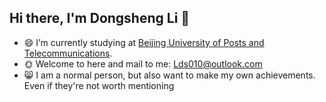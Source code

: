 ## Hi there, I'm Dongsheng Li 👋

<!--<p align="left"> <img src="https://komarev.com/ghpvc/?username=leevisin&label=Views&color=blue&style=plastic" alt="leevisin" /> </p>-->




- 😄 I’m currently studying at [Beijing University of Posts and Telecommunications](https://www.bupt.edu.cn//).
- 🌞 Welcome to here and mail to me: Lds010@outlook.com
- 😸 I am a normal person, but also want to make my own achievements. Even if they're not worth mentioning
<!--
<a href="https://github.com/leevisin">
 <img align="center" src="https://github-readme-stats.vercel.app/api?username=leevisin&show_icons=true&theme=dark&line_height=27" alt="leevisin's github stats"/>
</a>
-->

<div align="center">

<!--### Show some ❤️ by starring some of the repositories!-->

</div>
